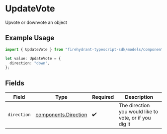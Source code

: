 # UpdateVote

Upvote or downvote an object

## Example Usage

```typescript
import { UpdateVote } from "firehydrant-typescript-sdk/models/components";

let value: UpdateVote = {
  direction: "down",
};
```

## Fields

| Field                                                        | Type                                                         | Required                                                     | Description                                                  |
| ------------------------------------------------------------ | ------------------------------------------------------------ | ------------------------------------------------------------ | ------------------------------------------------------------ |
| `direction`                                                  | [components.Direction](../../models/components/direction.md) | :heavy_check_mark:                                           | The direction you would like to vote, or if you dig it       |
